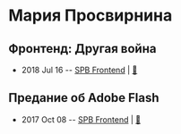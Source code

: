 # Мария Просвирнина

## Фронтенд: Другая война
- 2018 Jul 16 -- [SPB Frontend](https://youtu.be/HHuRlxVX77o?t=41m6s)  | [:notebook:](http://amp.gs/79Ts)  
## Предание об Adobe Flash
- 2017 Oct 08 -- [SPB Frontend](https://www.youtube.com/watch?v=STxBvk98mf8)  | [:notebook:](https://goo.gl/BGGTix)  

